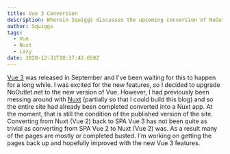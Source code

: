 ```yaml
---
title: Vue 3 Conversion
description: Wherein Squiggs discusses the upcoming conversion of NoOutlet.net to Vue v3
author: Squiggs
tags:
  - Vue
  - Nuxt
  - Lazy
date: 2020-12-31T10:37:42.650Z
---
```


[Vue 3](https://v3.vuejs.org/guide/introduction.html) was released in September and I've been waiting for this to happen for a long while. I was excited for the new features, so I decided to upgrade NoOutlet.net to the new version of Vue.
However, I had previously been messing around with [Nuxt](https://nuxtjs.org/) (partially so that I could build this blog) and so the entire site had already been completed converted into a Nuxt app. At the moment, that is still the condition of the published version of the site.
Converting from Nuxt (Vue 2) back to SPA Vue 3 has not been quite as trivial as converting from SPA Vue 2 to Nuxt (Vue 2) was. As a result many of the pages are mostly or completed busted. I'm working on getting the pages back up and hopefully improved with the new Vue 3 features.
